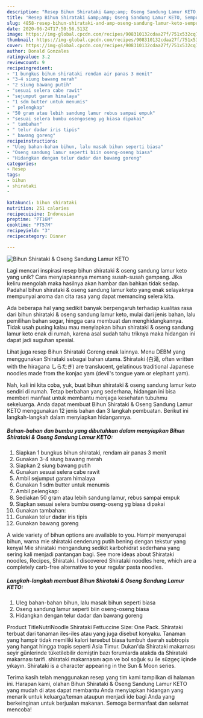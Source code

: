 ```yaml
---
description: "Resep Bihun Shirataki &amp;amp; Oseng Sandung Lamur KETO, Sempurna"
title: "Resep Bihun Shirataki &amp;amp; Oseng Sandung Lamur KETO, Sempurna"
slug: 4858-resep-bihun-shirataki-and-amp-oseng-sandung-lamur-keto-sempurna
date: 2020-06-24T17:50:56.513Z
image: https://img-global.cpcdn.com/recipes/908310132cdaa27f/751x532cq70/bihun-shirataki-oseng-sandung-lamur-keto-foto-resep-utama.jpg
thumbnail: https://img-global.cpcdn.com/recipes/908310132cdaa27f/751x532cq70/bihun-shirataki-oseng-sandung-lamur-keto-foto-resep-utama.jpg
cover: https://img-global.cpcdn.com/recipes/908310132cdaa27f/751x532cq70/bihun-shirataki-oseng-sandung-lamur-keto-foto-resep-utama.jpg
author: Donald Gonzales
ratingvalue: 3.2
reviewcount: 9
recipeingredient:
- "1 bungkus bihun shirataki rendam air panas 3 menit"
- "3-4 siung bawang merah"
- "2 siung bawang putih"
- "sesuai selera cabe rawit"
- "sejumput garam himalaya"
- "1 sdm butter untuk menumis"
- " pelengkap"
- "50 gram atau lebih sandung lamur rebus sampai empuk"
- "sesuai selera bumbu osengoseng yg biasa dipakai"
- " tambahan"
- " telur dadar iris tipis"
- " bawang goreng"
recipeinstructions:
- "Uleg bahan-bahan bihun, lalu masak bihun seperti biasa"
- "Oseng sandung lamur seperti biin oseng-oseng biasa"
- "Hidangkan dengan telur dadar dan bawang goreng"
categories:
- Resep
tags:
- bihun
- shirataki
- 

katakunci: bihun shirataki  
nutrition: 251 calories
recipecuisine: Indonesian
preptime: "PT16M"
cooktime: "PT57M"
recipeyield: "3"
recipecategory: Dinner

---
```



![Bihun Shirataki &amp; Oseng Sandung Lamur KETO](https://img-global.cpcdn.com/recipes/908310132cdaa27f/751x532cq70/bihun-shirataki-oseng-sandung-lamur-keto-foto-resep-utama.jpg)

Lagi mencari inspirasi resep bihun shirataki &amp; oseng sandung lamur keto yang unik? Cara menyiapkannya memang susah-susah gampang. Jika keliru mengolah maka hasilnya akan hambar dan bahkan tidak sedap. Padahal bihun shirataki &amp; oseng sandung lamur keto yang enak selayaknya mempunyai aroma dan cita rasa yang dapat memancing selera kita.

Ada beberapa hal yang sedikit banyak berpengaruh terhadap kualitas rasa dari bihun shirataki &amp; oseng sandung lamur keto, mulai dari jenis bahan, lalu pemilihan bahan segar, hingga cara membuat dan menghidangkannya. Tidak usah pusing kalau mau menyiapkan bihun shirataki &amp; oseng sandung lamur keto enak di rumah, karena asal sudah tahu triknya maka hidangan ini dapat jadi suguhan spesial.

Lihat juga resep Bihun Shirataki Goreng enak lainnya. Menu DEBM yang menggunakan Shirataki sebagai bahan utama. Shirataki (白滝, often written with the hiragana しらたき) are translucent, gelatinous traditional Japanese noodles made from the konjac yam (devil&#39;s tongue yam or elephant yam).


Nah, kali ini kita coba, yuk, buat bihun shirataki &amp; oseng sandung lamur keto sendiri di rumah. Tetap berbahan yang sederhana, hidangan ini bisa memberi manfaat untuk membantu menjaga kesehatan tubuhmu sekeluarga. Anda dapat membuat Bihun Shirataki &amp; Oseng Sandung Lamur KETO menggunakan 12 jenis bahan dan 3 langkah pembuatan. Berikut ini langkah-langkah dalam menyiapkan hidangannya.

<!--inarticleads1-->

##### Bahan-bahan dan bumbu yang dibutuhkan dalam menyiapkan Bihun Shirataki &amp; Oseng Sandung Lamur KETO:

1. Siapkan 1 bungkus bihun shirataki, rendam air panas 3 menit
1. Gunakan 3-4 siung bawang merah
1. Siapkan 2 siung bawang putih
1. Gunakan sesuai selera cabe rawit
1. Ambil sejumput garam himalaya
1. Gunakan 1 sdm butter untuk menumis
1. Ambil  pelengkap:
1. Sediakan 50 gram atau lebih sandung lamur, rebus sampai empuk
1. Siapkan sesuai selera bumbu oseng-oseng yg biasa dipakai
1. Gunakan  tambahan:
1. Gunakan  telur dadar iris tipis
1. Gunakan  bawang goreng


A wide variety of bihun options are available to you. Hampir menyerupai bihun, warna mie shirataki cenderung putih bening dengan tekstur yang kenyal Mie shirataki mengandung sedikit karbohidrat sederhana yang sering kali menjadi pantangan bagi. See more ideas about Shirataki noodles, Recipes, Shirataki. I discovered Shirataki noodles here, which are a completely carb-free alternative to your regular pasta noodles. 

<!--inarticleads2-->

##### Langkah-langkah membuat Bihun Shirataki &amp; Oseng Sandung Lamur KETO:

1. Uleg bahan-bahan bihun, lalu masak bihun seperti biasa
1. Oseng sandung lamur seperti biin oseng-oseng biasa
1. Hidangkan dengan telur dadar dan bawang goreng


Product TitleNutriNoodle Shirataki Fettuccine Size: One Pack. Shirataki terbuat dari tanaman iles-iles atau yang juga disebut konyaku. Tanaman yang hampir tidak memiliki kalori tersebut biasa tumbuh daerah subtropis yang hangat hingga tropis seperti Asia Timur. Dukan&#39;da Shirataki makarnası seyir günlerinde tüketilebilir demiştin bazı forumlarda atakda da Shirataki makarnası tarifi. shirataki makarnasını açın ve bol soğuk su ile süzgeç içinde yıkayın. Shirataki is a character appearing in the Sun &amp; Moon series. 

Terima kasih telah menggunakan resep yang tim kami tampilkan di halaman ini. Harapan kami, olahan Bihun Shirataki &amp; Oseng Sandung Lamur KETO yang mudah di atas dapat membantu Anda menyiapkan hidangan yang menarik untuk keluarga/teman ataupun menjadi ide bagi Anda yang berkeinginan untuk berjualan makanan. Semoga bermanfaat dan selamat mencoba!

